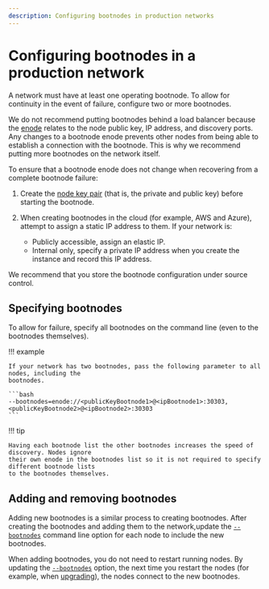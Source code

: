 ```yaml
---
description: Configuring bootnodes in production networks
---
```


# Configuring bootnodes in a production network

A network must have at least one operating bootnode. To allow for continuity in the event of
failure, configure two or more bootnodes.

We do not recommend putting bootnodes behind a load balancer because the
[enode](../../concepts/node-keys.md#enode-url) relates to the node public key, IP address, and
discovery ports. Any changes to a bootnode enode prevents other nodes from being able to establish
a connection with the bootnode. This is why we recommend putting more bootnodes on the network
itself.

To ensure that a bootnode enode does not change when recovering from a complete bootnode failure:

1. Create the [node key pair](../../concepts/node-keys.md) (that is, the private and public key)
   before starting the bootnode.
1. When creating bootnodes in the cloud (for example, AWS and Azure), attempt to assign a static IP
   address to them. If your network is:

    * Publicly accessible, assign an elastic IP.
    * Internal only, specify a private IP address when you create the instance and record this IP
      address.

We recommend that you store the bootnode configuration under source control.

## Specifying bootnodes

To allow for failure, specify all bootnodes on the command line (even to the bootnodes themselves).

!!! example

    If your network has two bootnodes, pass the following parameter to all nodes, including the
    bootnodes.

    ```bash
    --bootnodes=enode://<publicKeyBootnode1>@<ipBootnode1>:30303,<publicKeyBootnode2>@<ipBootnode2>:30303
    ```

!!! tip

    Having each bootnode list the other bootnodes increases the speed of discovery. Nodes ignore
    their own enode in the bootnodes list so it is not required to specify different bootnode lists
    to the bootnodes themselves.

## Adding and removing bootnodes

Adding new bootnodes is a similar process to creating bootnodes. After creating the bootnodes and
adding them to the network,update the [`--bootnodes`](../../reference/cli/options.md#bootnodes)
command line option for each node to include the new bootnodes.

When adding bootnodes, you do not need to restart running nodes. By updating the
[`--bootnodes`](../../reference/cli/options.md#bootnodes) option, the next time you restart the
nodes (for example, when [upgrading](../upgrade/node.md)), the nodes connect to the new
bootnodes.
